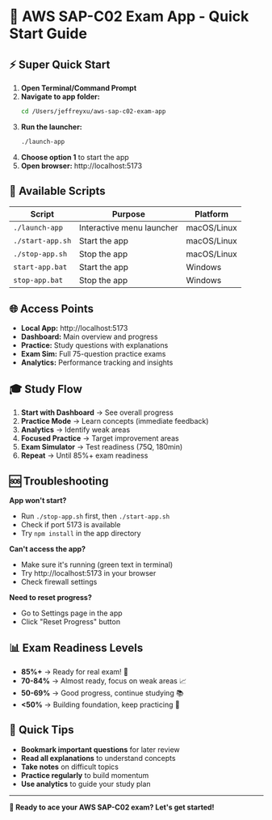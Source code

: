 # 🚀 AWS SAP-C02 Exam App - Quick Start Guide

## ⚡ Super Quick Start

1. **Open Terminal/Command Prompt**
2. **Navigate to app folder:**
   ```bash
   cd /Users/jeffreyxu/aws-sap-c02-exam-app
   ```
3. **Run the launcher:**
   ```bash
   ./launch-app
   ```
4. **Choose option 1** to start the app
5. **Open browser:** http://localhost:5173

## 🎯 Available Scripts

| Script | Purpose | Platform |
|--------|---------|----------|
| `./launch-app` | Interactive menu launcher | macOS/Linux |
| `./start-app.sh` | Start the app | macOS/Linux |
| `./stop-app.sh` | Stop the app | macOS/Linux |
| `start-app.bat` | Start the app | Windows |
| `stop-app.bat` | Stop the app | Windows |

## 🌐 Access Points

- **Local App:** http://localhost:5173
- **Dashboard:** Main overview and progress
- **Practice:** Study questions with explanations  
- **Exam Sim:** Full 75-question practice exams
- **Analytics:** Performance tracking and insights

## 🎓 Study Flow

1. **Start with Dashboard** → See overall progress
2. **Practice Mode** → Learn concepts (immediate feedback)
3. **Analytics** → Identify weak areas
4. **Focused Practice** → Target improvement areas
5. **Exam Simulator** → Test readiness (75Q, 180min)
6. **Repeat** → Until 85%+ exam readiness

## 🆘 Troubleshooting

**App won't start?**
- Run `./stop-app.sh` first, then `./start-app.sh`
- Check if port 5173 is available
- Try `npm install` in the app directory

**Can't access the app?**
- Make sure it's running (green text in terminal)
- Try http://localhost:5173 in your browser
- Check firewall settings

**Need to reset progress?**
- Go to Settings page in the app
- Click "Reset Progress" button

## 📊 Exam Readiness Levels

- **85%+** → Ready for real exam! 🎯
- **70-84%** → Almost ready, focus on weak areas 📈  
- **50-69%** → Good progress, continue studying 📚
- **<50%** → Building foundation, keep practicing 🌱

## 🎯 Quick Tips

- **Bookmark important questions** for later review
- **Read all explanations** to understand concepts
- **Take notes** on difficult topics
- **Practice regularly** to build momentum
- **Use analytics** to guide your study plan

---

**🚀 Ready to ace your AWS SAP-C02 exam? Let's get started!**
